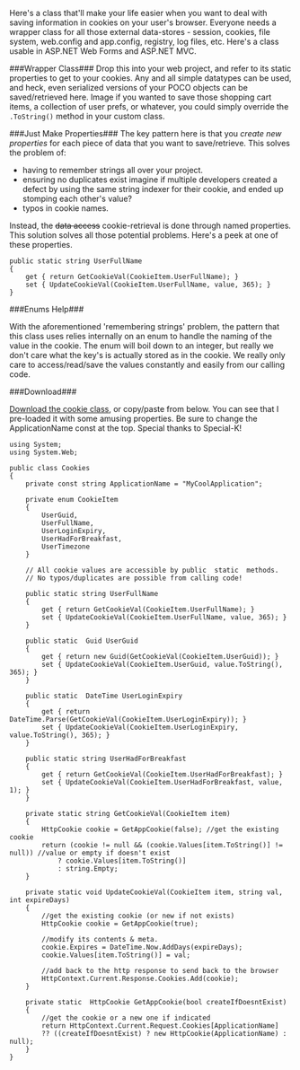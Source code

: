 <!--{Title:"ASP.NET Cookie Wrapper Class - Code Garage Sale", PublishedOn:"2009-12-11T03:06:32", Intro:"Here's a class that'll make your life easier when you want to deal with saving information in cookie"} -->

Here's a class that'll make your life easier when you want to deal with saving information in cookies on your user's browser. Everyone needs a wrapper class for all those external data-stores - session, cookies, file system, web.config and app.config, registry, log files, etc. Here's a class usable in ASP.NET Web Forms and ASP.NET MVC.

###Wrapper Class###
Drop this into your web project, and refer to its static properties to get to your cookies. Any and all simple datatypes can be used, and heck, even serialized versions of your POCO objects can be saved/retrieved here. Image if you wanted to save those shopping cart items, a collection of user prefs, or whatever, you could simply override the `.ToString()` method in your custom class.

###Just Make Properties###
The key pattern here is that you *create new properties* for each piece of data that you want to save/retrieve. This solves the problem of:

* having to remember strings all over your project. 
* ensuring no duplicates exist imagine if multiple developers created a defect by using the same string indexer for their cookie, and ended up stomping each other's value? 
* typos in cookie names. 

Instead, the <strike>data access</strike> cookie-retrieval is done through named properties. This solution solves all those potential problems. Here's a peek at one of these properties.

    public static string UserFullName
    {
        get { return GetCookieVal(CookieItem.UserFullName); }
        set { UpdateCookieVal(CookieItem.UserFullName, value, 365); }
    }

###Enums Help###

With the aforementioned 'remembering strings' problem, the pattern that this class uses relies internally on an enum to handle the naming of the value in the cookie. The enum will boil down to an integer, but really we don't care what the key's is actually stored as in the cookie. We really only care to access/read/save the values constantly and easily from our calling code.

###Download###

[Download the cookie class](http://devtxt.com/blog/downloads/cookie/cookie.cs.txt), or copy/paste from below. You can see that I pre-loaded it with some amusing properties.
Be sure to change the ApplicationName const at the top.
Special thanks to Special-K!

    using System;
    using System.Web;

    public class Cookies
    {
        private const string ApplicationName = "MyCoolApplication";

        private enum CookieItem
        {
            UserGuid,
            UserFullName,
            UserLoginExpiry,
            UserHadForBreakfast,
            UserTimezone
        }
 
        // All cookie values are accessible by public  static  methods. 
        // No typos/duplicates are possible from calling code!
   
	    public static string UserFullName
	    {
            get { return GetCookieVal(CookieItem.UserFullName); }
            set { UpdateCookieVal(CookieItem.UserFullName, value, 365); }
	    }

	    public static  Guid UserGuid
	    {
            get { return new Guid(GetCookieVal(CookieItem.UserGuid)); }
            set { UpdateCookieVal(CookieItem.UserGuid, value.ToString(), 365); }
	    }

	    public static  DateTime UserLoginExpiry
	    {
            get { return DateTime.Parse(GetCookieVal(CookieItem.UserLoginExpiry)); }
            set { UpdateCookieVal(CookieItem.UserLoginExpiry, value.ToString(), 365); }
	    }

	    public static string UserHadForBreakfast
	    {
            get { return GetCookieVal(CookieItem.UserHadForBreakfast); }
            set { UpdateCookieVal(CookieItem.UserHadForBreakfast, value, 1); }
	    }

	    private static string GetCookieVal(CookieItem item)
	    {
            HttpCookie cookie = GetAppCookie(false); //get the existing cookie
            return (cookie != null && (cookie.Values[item.ToString()] != null)) //value or empty if doesn't exist
				? cookie.Values[item.ToString()]
				: string.Empty;
	    }

	    private static void UpdateCookieVal(CookieItem item, string val, int expireDays)
	    {
            //get the existing cookie (or new if not exists)
            HttpCookie cookie = GetAppCookie(true);

            //modify its contents & meta.
            cookie.Expires = DateTime.Now.AddDays(expireDays);
            cookie.Values[item.ToString()] = val;

            //add back to the http response to send back to the browser
            HttpContext.Current.Response.Cookies.Add(cookie);
	    }

	    private static	HttpCookie GetAppCookie(bool createIfDoesntExist)
	    {
            //get the cookie or a new one if indicated
            return HttpContext.Current.Request.Cookies[ApplicationName] 
			?? ((createIfDoesntExist) ? new HttpCookie(ApplicationName) : null);
        }
    }
